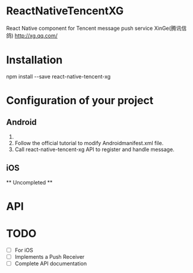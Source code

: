 # ReactNativeTencentXG

React Native component for Tencent message push service XinGe(腾讯信鸽) http://xg.qq.com/

# Installation

npm install --save react-native-tencent-xg

# Configuration of your project

## Android

1.
1. Follow the official tutorial to modify Androidmanifest.xml file.
2. Call react-native-tencent-xg API to register and handle message.

## iOS

** Uncompleted **

# API

# TODO
- [ ] For iOS
- [ ] Implements a Push Receiver
- [ ] Complete API documentation
